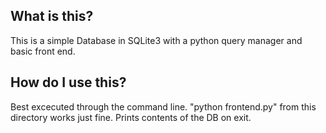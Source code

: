 ## What is this?

This is a simple Database in SQLite3 with a python query manager and basic front end.

## How do I use this?

Best excecuted through the command line. "python frontend.py" from this directory works just fine. Prints contents of the DB on exit.